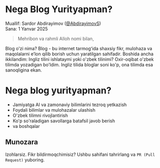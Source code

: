# Nega Blog Yurityapman?

Muallif: Sardor Abdirayimov ([@AbdirayimovS](https://github.com/AbdirayimovS))  
Sana: 1 Yanvar 2025

> Mehribon va rahmli Alloh nomi bilan,

Blog o'zi nima? Blog - bu internet tarmogʻida shaxsiy fikr, mulohaza va maqolalarni eʼlon qilib borish uchun yaratilgan sahifadir.
Boshida ancha ikkilandim: Ingliz tilini ishlataymi yoki o'zbek tilinimi? Oxir-oqibat o'zbek tilimda yozadigan bo'ldim. Ingliz tilida bloglar soni ko'p, ona tilimda esa sanoqligina ekan.

# Nega blog yurityapman?
 - Jamiyatga AI va zamonaviy bilimlarini tezroq yetkazish
 - Foydali bilimlar va mulohazalar ulashish
 - O'zbek tilimni rivojlantirish
 - Ko'p so'raladigan savollarga batafsil javob berish
 - va boshqalar


## Munozara
Izohlarsiz. Fikr bildirmoqchimisiz? Ushbu sahifani tahrirlang va `PR (Pull Request)` yuboring.
